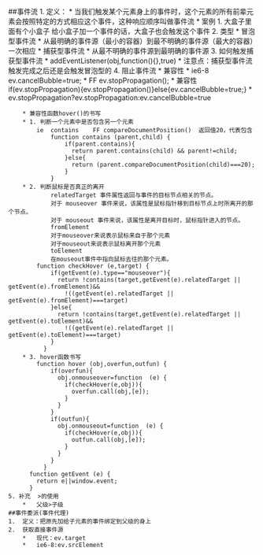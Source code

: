 ##事件流
	1.  定义：
		*	当我们触发某个元素身上的事件时，这个元素的所有前辈元素会按照特定的方式相应这个事件，这种响应顺序叫做事件流
        * 案例
            1. 大盒子里面有个小盒子   给小盒子加一个事件的话，大盒子也会触发这个事件
	2.  类型
		*	冒泡型事件流
			*	从最明确的事件源（最小的容器）到最不明确的事件源（最大的容器）一次相应
		*	捕获型事件流
			*	从最不明确的事件源到最明确的事件源
	3.  如何触发捕获型事件流
		*	addEventListener(obj,function(){},true)
		* 注意点：捕获型事件流触发完成之后还是会触发冒泡型的
	4.  阻止事件流
		*	兼容性
			*   ie6-8    ev.cancelBubble=true;
			*	FF       ev.stopPropagation();
		*	兼容性   if(ev.stopPropagation){ev.stopPropagation()}else{ev.cancelBubble=true;}
        * ev.stopPropagation?ev.stopPropagation:ev.cancelBubble=true

		* 兼容性函数hover()的书写
		* 1. 判断一个元素中是否包含另一个元素
			ie  contains    FF compareDocumentPosition()  返回值20，代表包含
				function contains (parent,child) {
                    if(parent.contains){
                      return parent.contains(child) && parent!=child;
                    }else{
                      return (parent.compareDocumentPosition(child)===20);
                    }
                }
		* 2. 判断鼠标是否真正的离开
				relatedTarget 事件属性返回与事件的目标节点相关的节点。
				对于 mouseover 事件来说，该属性是鼠标指针移到目标节点上时所离开的那个节点。
				对于 mouseout 事件来说，该属性是离开目标时，鼠标指针进入的节点。
				fromElement 
				对于mouseover来说表示鼠标来自于那个元素
				对于mouseout来说表示鼠标离开那个元素
				toElement
				在mouseout事件中指向鼠标去往的那个元素。
			function checkHover (e,target) {
                if(getEvent(e).type=="mouseover"){
                  return !contains(target,getEvent(e).relatedTarget || getEvent(e).fromElement)&&
                    !((getEvent(e).relatedTarget || getEvent(e).fromElement)===target)
                }else{
                  return !contains(target,getEvent(e).relatedTarget || getEvent(e).toElement)&&
                    !((getEvent(e).relatedTarget || getEvent(e).toElement)===target)
                }
              }
		* 3. hover函数书写
			function hover (obj,overfun,outfun) {
                if(overfun){
                  obj.onmouseover=function  (e) {
                    if(checkHover(e,obj)){
                      overfun.call(obj,[e]);
                    }
                  }
                }
                if(outfun){
                  obj.onmouseout=function  (e) {
                    if(checkHover(e,obj)){
                      outfun.call(obj,[e]);
                    }
                  }
                }
              }
          function getEvent (e) {
            return e||window.event;
          }
	5. 补充  >的使用
		*	父级>子级
	##事件委派(事件代理)
	1.  定义：把原先加给子元素的事件绑定到父级的身上
	2.  获取直接事件源
		*	现代：ev.target
		*   ie6-8:ev.srcElement
